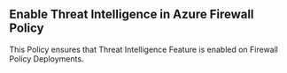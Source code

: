 ﻿## Enable Threat Intelligence in Azure Firewall Policy

This Policy ensures that Threat Intelligence Feature is enabled on Firewall Policy Deployments.
